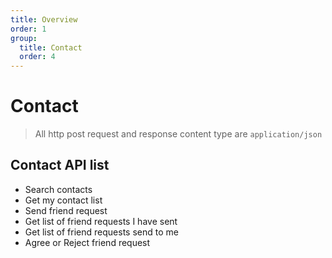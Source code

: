 ```yaml
---
title: Overview
order: 1
group:
  title: Contact
  order: 4
---
```


# Contact

> All http post request and response content type are `application/json`

## Contact API list

- Search contacts
- Get my contact list
- Send friend request
- Get list of friend requests I have sent
- Get list of friend requests send to me
- Agree or Reject friend request

